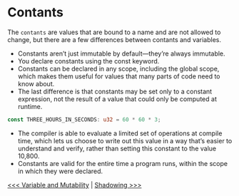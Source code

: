 # Contants 

The `contants` are values that are bound to a name and are not allowed to change, but there are a few differences between contants and variables.

- Constants aren’t just immutable by default—they’re always immutable.
- You declare constants using the const keyword.
- Constants can be declared in any scope, including the global scope, which makes them useful for values that many parts of code need to know about.
- The last difference is that constants may be set only to a constant expression, not the result of a value that could only be computed at runtime.

```rust
const THREE_HOURS_IN_SECONDS: u32 = 60 * 60 * 3;
```

- The compiler is able to evaluate a limited set of operations at compile time, which lets us choose to write out this value in a way that’s easier to understand and verify, rather than setting this constant to the value 10,800. 
- Constants are valid for the entire time a program runs, within the scope in which they were declared.

[<<< Variable and Mutability](101-Variables-and-Mutability.md) | [Shadowing >>>](103-Shadowing.md)